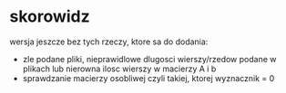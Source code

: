 # skorowidz

wersja jeszcze bez tych rzeczy, ktore sa do dodania:
  - zle podane pliki, nieprawidlowe dlugosci wierszy/rzedow podane w plikach lub nierowna ilosc  wierszy w macierzy A i b
  - sprawdzanie macierzy osobliwej czyli takiej, ktorej wyznacznik = 0
